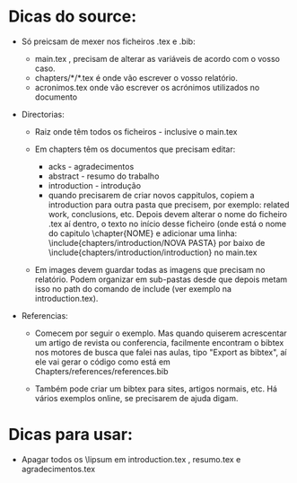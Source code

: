 

# Dicas do source:
* Só preicsam de mexer nos ficheiros .tex e .bib:
	* main.tex , precisam de alterar as variáveis de acordo com o vosso caso.
	* chapters/\*/\*.tex é onde vão escrever o vosso relatório. 
	* acronimos.tex onde vão escrever os acrónimos utilizados no documento

* Directorias: 
	* Raiz onde têm todos os ficheiros - inclusive o main.tex 

	* Em chapters têm os documentos que precisam editar:
		*	acks - agradecimentos
		*	abstract - resumo do trabalho 
		*	introduction - introdução
		*	quando precisarem de criar novos cappitulos, copiem a introduction para outra pasta que precisem, por exemplo: related work, conclusions, etc. Depois devem alterar o nome do ficheiro .tex aí dentro, o texto no início desse ficheiro (onde está o nome do capitulo \chapter{NOME} e adicionar uma linha:  \include{chapters/introduction/NOVA PASTA} por baixo de \include{chapters/introduction/introduction} no main.tex

	* Em images devem guardar todas as imagens que precisam no relatório. Podem organizar em sub-pastas desde que depois metam isso no path do comando de include (ver exemplo na introduction.tex).

	
* Referencias: 
	* Comecem por seguir o exemplo. Mas quando quiserem acrescentar um artigo de revista ou conferencia, facilmente encontram o bibtex nos motores de busca que falei nas aulas, tipo "Export as bibtex", aí ele vai gerar o código como está em Chapters/references/references.bib 

	* Também pode criar um bibtex para sites, artigos normais, etc. Há vários exemplos online, se precisarem de ajuda digam. 


# Dicas para usar:
* Apagar todos os \lipsum em introduction.tex , resumo.tex e agradecimentos.tex

